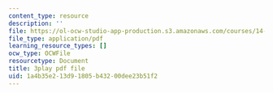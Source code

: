 ```yaml
---
content_type: resource
description: ''
file: https://ol-ocw-studio-app-production.s3.amazonaws.com/courses/14-01sc-principles-of-microeconomics-fall-2011/1a4b35e213d91805b43200dee23b51f2_O7IwAlval_0.pdf
file_type: application/pdf
learning_resource_types: []
ocw_type: OCWFile
resourcetype: Document
title: 3play pdf file
uid: 1a4b35e2-13d9-1805-b432-00dee23b51f2
---
```

